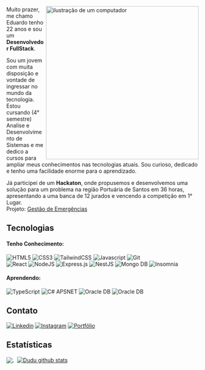 <div style="width: 100%;">
<img src="https://ik.imagekit.io/duduzinvdlk/perfil/pc.png?updatedAt=1704672958630" alt="ilustração de um computador" min-width="400px" max-width="400px" width="400px" align="right">

<p align="left"> 
Muito prazer, me chamo Eduardo tenho 22 anos e sou um <strong>Desenvolvedor FullStack</strong>.

Sou um jovem com muita disposição e vontade de ingressar no mundo da tecnologia. Estou cursando (4° semestre) Analise e Desenvolvimento de Sistemas e me dedico a cursos para ampliar meus conhecimentos nas tecnologias atuais. Sou curioso, dedicado e tenho uma facilidade enorme para o aprendizado.

Já participei de um <strong>Hackaton</strong>, onde propusemos e desenvolvemos uma solução para um problema na região Portuária de Santos em 36 horas, apresentando a uma banca de 12 jurados e vencendo a competição em 1° Lugar. 
<br>
Projeto: [Gestão de Emergências](https://www.linkedin.com/posts/abtra_euapoioportohacksts-abtra-camps-activity-7140795969264168960-gvM9?utm_source=share&utm_medium=member_desktop)
<br>

## Tecnologias

#### Tenho Conhecimento:
![HTML5](https://img.shields.io/badge/html5-%23E34F26.svg?style=for-the-badge&logo=html5&logoColor=white)
![CSS3](https://img.shields.io/badge/css3-%231572B6.svg?style=for-the-badge&logo=css3&logoColor=white)
![TailwindCSS](https://img.shields.io/badge/tailwindcss-%2338B2AC.svg?style=for-the-badge&logo=tailwind-css&logoColor=white)
![Javascript](https://img.shields.io/badge/javascript-%23F7DF1E.svg?style=for-the-badge&logo=javascript&logoColor=000)
![Git](https://img.shields.io/badge/git-%23F05033.svg?style=for-the-badge&logo=git&logoColor=white)
</br>
![React](https://img.shields.io/badge/react-%2320232a.svg?style=for-the-badge&logo=react&logoColor=%2361DAFB)
![NodeJS](https://img.shields.io/badge/node.js-6DA55F?style=for-the-badge&logo=node.js&logoColor=white)
![Express.js](https://img.shields.io/badge/express.js-%23404d59.svg?style=for-the-badge&logo=express&logoColor=%2361DAFB)
![NestJS](https://img.shields.io/badge/nestjs-%23E0234E.svg?style=for-the-badge&logo=nestjs&logoColor=white)
![Mongo DB](https://img.shields.io/badge/mongodb-%2347A248.svg?style=for-the-badge&logo=mongodb&logoColor=%2361DAFB)
![Insomnia](https://img.shields.io/badge/Insomnia-black?style=for-the-badge&logo=insomnia&logoColor=5849BE)
</br>
#### Aprendendo:
![TypeScript](https://img.shields.io/badge/typescript-%23007ACC.svg?style=for-the-badge&logo=typescript&logoColor=white)
![C# APSNET](https://img.shields.io/badge/csharp-%23512BD4.svg?style=for-the-badge&logo=csharp&logoColor=white)
![Oracle DB](https://img.shields.io/badge/oracle-%23F80000.svg?style=for-the-badge&logo=oracle&logoColor=white)
![Oracle DB](https://img.shields.io/badge/postman-%23FF6C37.svg?style=for-the-badge&logo=postman&logoColor=white)

## Contato
[![Linkedin](https://img.shields.io/badge/linkedin-%230077B5.svg?style=for-the-badge&logo=linkedin&logoColor=white)](https://www.linkedin.com/in/dudu-arsenal/)
[![Instagram](https://img.shields.io/badge/Instagram-%23E4405F.svg?style=for-the-badge&logo=Instagram&logoColor=white)](https://www.instagram.com/eduardo.s.s13/)
[![Portfólio](https://img.shields.io/badge/PORTF%C3%93LIO-000000.svg?style=for-the-badge&logo=codersrank&logoColor=FFF)](https://portfoliodudu.vercel.app)
<br>

## Estatísticas
<a href="https://github.com/duduarsenal">
  <img align="center" src="https://github-readme-stats.vercel.app/api/top-langs/?username=duduarsenal&theme=dark&hide_langs_below=1" />
</a>
&nbsp;
<a href="https://github.com/duduarsenal">
  <img align="center" src="https://github-readme-stats.vercel.app/api?username=duduarsenal&show_icons=true&theme=dark&line_height=27" alt="Dudu github stats"/>
</a>
